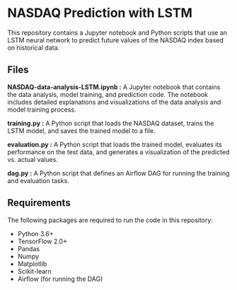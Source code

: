 # NASDAQ Prediction with LSTM
This repository contains a Jupyter notebook and Python scripts that use an LSTM neural network to predict future values of the NASDAQ index based on historical data.

## Files

**NASDAQ-data-analysis-LSTM.ipynb :** A Jupyter notebook that contains the data analysis, model training, and prediction code. The notebook includes detailed explanations and visualizations of the data analysis and model training process.

**training.py :** A Python script that loads the NASDAQ dataset, trains the LSTM model, and saves the trained model to a file.

**evaluation.py :** A Python script that loads the trained model, evaluates its performance on the test data, and generates a visualization of the predicted vs. actual values.

**dag.py :** A Python script that defines an Airflow DAG for running the training and evaluation tasks.

## Requirements
The following packages are required to run the code in this repository:

- Python 3.6+
- TensorFlow 2.0+
- Pandas
- Numpy
- Matplotlib
- Scikit-learn
- Airflow (for running the DAG)
